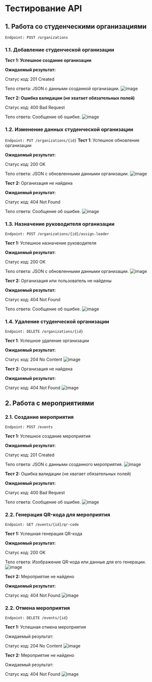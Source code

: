 # Тестирование API
## 1. Работа со студенческими организациями
`Endpoint: POST /organizations`
### 1.1. Добавление студенческой организации
**Тест 1: Успешное создание организации**

**Ожидаемый результат:**

Статус код: 201 Created

Тело ответа: JSON с данными созданной организации.
![image](https://github.com/user-attachments/assets/6a7e37e5-817a-46ce-adb4-e60c29f9ef84)


**Тест 2: Ошибка валидации (не хватает обязательных полей)**

Статус код: 400 Bad Request

Тело ответа: Сообщение об ошибке.
![image](https://github.com/user-attachments/assets/d1897955-3dff-48e7-b21d-4080bb3b1db5)

### 1.2. Изменение данных студенческой организации
`Endpoint: PUT /organizations/{id}`
**Тест 1**: Успешное обновление организации

**Ожидаемый результат:**

Статус код: 200 OK

Тело ответа: JSON с обновленными данными организации.
![image](https://github.com/user-attachments/assets/ce8ad50b-2d7b-4fab-8ebb-673fa133e4fa)

**Тест 2:** Организация не найдена

**Ожидаемый результат:**

Статус код: 404 Not Found

Тело ответа: Сообщение об ошибке.
![image](https://github.com/user-attachments/assets/8a3e6454-607a-46cc-8cd2-1b688800f7fb)

### 1.3. Назначение руководителя организации
`Endpoint: POST /organizations/{id}/assign-leader`

**Тест 1:** Успешное назначение руководителя

**Ожидаемый результат:**

Статус код: 200 OK

Тело ответа: JSON с обновленными данными организации.
![image](https://github.com/user-attachments/assets/31f72e93-b82c-477f-acf4-2a701467a32d)

**Тест 2:** Организация или пользователь не найдены

**Ожидаемый результат:**

Статус код: 404 Not Found

Тело ответа: Сообщение об ошибке.
![image](https://github.com/user-attachments/assets/fafe514f-ce46-4a14-a835-ddb9a347e0df)

### 1.4. Удаление студенческой организации
`Endpoint: DELETE /organizations/{id}`

**Тест 1**: Успешное удаление организации

**Ожидаемый результат:**

Статус код: 204 No Content
![image](https://github.com/user-attachments/assets/aefa0b8c-922a-4905-a137-0e99c9ed9790)

**Тест 2:** Организация не найдена

**Ожидаемый результат:**

Статус код: 404 Not Found
![image](https://github.com/user-attachments/assets/6a227c4d-92db-4494-89f6-793b56a3c1e8)

## 2. Работа с мероприятиями
### 2.1. Создание мероприятия
`Endpoint: POST /events`

**Тест 1:** Успешное создание мероприятия

**Ожидаемый результат:**

Статус код: 201 Created

Тело ответа: JSON с данными созданного мероприятия.
![image](https://github.com/user-attachments/assets/81d1a0c7-ec26-4421-a4c5-295ea9f8334d)

**Тест 2:** Ошибка валидации (не хватает обязательных полей)

**Ожидаемый результат:**

Статус код: 400 Bad Request

Тело ответа: Сообщение об ошибке.
![image](https://github.com/user-attachments/assets/d08adcdb-b149-47c3-8855-b28f72671a4f)

### 2.2. Генерация QR-кода для мероприятия
`Endpoint: GET /events/{id}/qr-code`

**Тест 1:** Успешная генерация QR-кода

**Ожидаемый результат:**

Статус код: 200 OK

Тело ответа: Изображение QR-кода или данные для его генерации.
![image](https://github.com/user-attachments/assets/e4ae4de2-2c63-4226-a14d-354a3ba64949)

**Тест 2:** Мероприятие не найдено

**Ожидаемый результат:**

Статус код: 404 Not Found
![image](https://github.com/user-attachments/assets/569ddae0-78c7-4e2c-964a-0f90ac011544)

### 2.2. Отмена мероприятия
`Endpoint: DELETE /events/{id}`

**Тест 1:** Успешная отмена мероприятия

Ожидаемый результат:

Статус код: 204 No Content
![image](https://github.com/user-attachments/assets/015c6d35-a8fa-4183-92de-c86d5f19a90c)

**Тест 2:** Мероприятие не найдено

Ожидаемый результат:

Статус код: 404 Not Found
![image](https://github.com/user-attachments/assets/e323568b-abce-4588-bb8e-e3f02fbd67c0)
